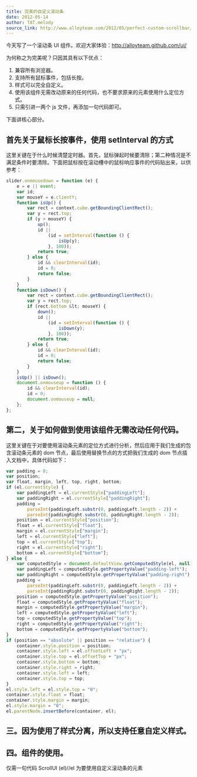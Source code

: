 ```yaml
---
title: 完美的自定义滚动条
date: 2012-05-14
author: TAT.melody
source_link: http://www.alloyteam.com/2012/05/perfect-custom-scrollbar/
---
```


<!-- {% raw %} - for jekyll -->

今天写了一个滚动条 UI 组件。欢迎大家体验：<http://alloyteam.github.com/ui/>

为何称之为完美呢？只因其具有以下优点：

1.  兼容所有浏览器。
2.  支持所有鼠标事件，包括长按。
3.  样式可以完全自定义。
4.  使用该组件无需改动原来的任何代码，也不要求原来的元素使用什么定位方式。
5.  只需引进一两个 js 文件，再添加一句代码即可。

下面讲核心部分。

## 首先关于鼠标长按事件，使用 setInterval 的方式

这里关键在于什么时候清楚定时器。首先，鼠标弹起时候要清除；第二种情况是不满足条件时要清除。下面把鼠标按在滚动槽中的鼠标响应事件的代码贴出来，以供参考：

```javascript
slider.onmousedown = function (e) {
    e = e || event;
    var id;
    var mouseY = e.clientY;
    function isUp() {
        var rect = context.cube.getBoundingClientRect();
        var y = rect.top;
        if (y > mouseY) {
            up();
            id ||
                (id = setInterval(function () {
                    isUp(y);
                }, 100));
            return true;
        } else {
            id && clearInterval(id);
            id = 0;
            return false;
        }
    }
    function isDown() {
        var rect = context.cube.getBoundingClientRect();
        var y = rect.top;
        if (rect.bottom &lt; mouseY) {
            down();
            id ||
                (id = setInterval(function () {
                    isDown(y);
                }, 100));
            return true;
        } else {
            id && clearInterval(id);
            id = 0;
            return false;
        }
    }
    isUp() || isDown();
    document.onmouseup = function () {
        id && clearInterval(id);
        id = 0;
        document.onmouseup = null;
    };
};
```

## 第二，关于如何做到使用该组件无需改动任何代码。

这里关键在于对要使用滚动条元素的定位方式进行分析，然后应用于我们生成的包含滚动条元素的 dom 节点，最后使用替换节点的方式把我们生成的 dom 节点插入文档中，具体代码如下：

```javascript
var padding = 0;
var position;
var float, margin, left, top, right, bottom;
if (el.currentStyle) {
    var paddingLeft = el.currentStyle["paddingLeft"];
    var paddingRight = el.currentStyle["paddingRight"];
    padding =
        parseInt(paddingLeft.substr(0, paddingLeft.length - 2)) +
        parseInt(paddingRight.substr(0, paddingRight.length - 2));
    position = el.currentStyle["position"];
    float = el.currentStyle["float"];
    margin = el.currentStyle["margin"];
    left = el.currentStyle["left"];
    top = el.currentStyle["top"];
    right = el.currentStyle["right"];
    bottom = el.currentStyle["bottom"];
} else {
    var computedStyle = document.defaultView.getComputedStyle(el, null);
    var paddingLeft = computedStyle.getPropertyValue("padding-left");
    var paddingRight = computedStyle.getPropertyValue("padding-right");
    padding =
        parseInt(paddingLeft.substr(0, paddingLeft.length - 2)) +
        parseInt(paddingRight.substr(0, paddingRight.length - 2));
    position = computedStyle.getPropertyValue("position");
    float = computedStyle.getPropertyValue("float");
    margin = computedStyle.getPropertyValue("margin");
    left = computedStyle.getPropertyValue("left");
    top = computedStyle.getPropertyValue("top");
    right = computedStyle.getPropertyValue("right");
    bottom = computedStyle.getPropertyValue("bottom");
}
if (position == "absolute" || position == "relative") {
    container.style.position = position;
    container.style.left = el.offsetLeft + "px";
    container.style.top = el.offsetTop + "px";
    container.style.bottom = bottom;
    container.style.right = right;
    container.style.left = left;
    container.style.top = top;
}
el.style.left = el.style.top = "0";
container.style.float = float;
container.style.margin = margin;
el.style.margin = "0";
el.parentNode.insertBefore(container, el);
```

## 三。因为使用了样式分离，所以支持任意自定义样式。

## 四。组件的使用。

仅需一句代码 ScrollUI (el)//el 为要使用自定义滚动条的元素


<!-- {% endraw %} - for jekyll -->